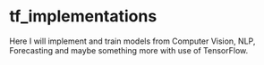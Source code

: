 # tf_implementations

Here I will implement and train models from Computer Vision, NLP, Forecasting and maybe something more with use of TensorFlow.
